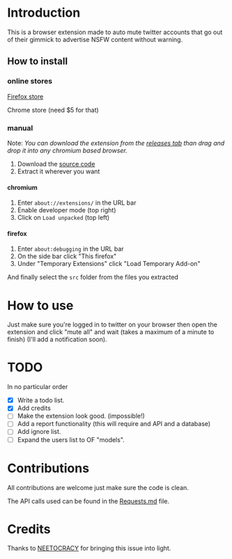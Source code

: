 
# Introduction

This is a browser extension made to auto mute twitter accounts that go out of their gimmick to advertise NSFW content without warning.

## How to install

### online stores

[Firefox store](https://addons.mozilla.org/en-US/firefox/addon/tgd/)

Chrome store (need $5 for that)

### manual

Note: *You can download the extension from the [releases tab](https://github.com/cabiste69/TGD-extension/releases/latest) than drag and drop it into any chromium based browser.*

1. Download the [source code](https://github.com/cabiste69/TGD-extension/archive/refs/heads/main.zip)
2. Extract it wherever you want

#### chromium

1. Enter `about://extensions/` in the URL bar
2. Enable developer mode (top right)
3. Click on `Load unpacked` (top left)

#### firefox

1. Enter `about:debugging` in the URL bar
2. On the side bar click "This firefox"
3. Under "Temporary Extensions" click "Load Temporary Add-on"

And finally select the `src` folder from the files you extracted

# How to use

Just make sure you're logged in to twitter on your browser then open the extension and click "mute all" and wait (takes a maximum of a minute to finish) (I'll add a notification soon).

# TODO

In no particular order

- [x] Write a todo list.
- [x] Add credits
- [ ] Make the extension look good. (impossible!)
- [ ] Add a report functionality (this will require and API and a database)
- [ ] Add ignore list.
- [ ] Expand the users list to OF "models".

# Contributions

All contributions are welcome just make sure the code is clean.

The API calls used can be found in the [Requests.md](./Requests.md) file.

# Credits

Thanks to [NEETOCRACY](https://twitter.com/NEETOCRACY) for bringing this issue into light.
